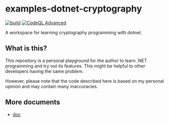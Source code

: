# examples-dotnet-cryptography

[![build](https://github.com/suzu-devworks/examples-dotnet-cryptography/actions/workflows/dotnet-build.yml/badge.svg)](https://github.com/suzu-devworks/examples-dotnet-cryptography/actions/workflows/dotnet-build.yml)
[![CodeQL Advanced](https://github.com/suzu-devworks/examples-dotnet-cryptography/actions/workflows/codeql.yml/badge.svg)](https://github.com/suzu-devworks/examples-dotnet-cryptography/actions/workflows/codeql.yml)

A workspace for learning cryptography programming with dotnet.

## What is this?

This repository is a personal playground for the author to learn .NET programming and try out its features.
This might be helpful to other developers having the same problem.

However, please note that the code described here is based on my personal opinion and may contain many inaccuracies.

## More documents

- [doc](./docs/README.md)
